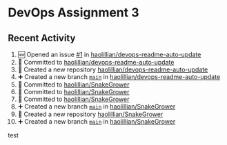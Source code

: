 # DevOps Assignment 3

## Recent Activity
<!--START_SECTION:activity-->
1. 🆕 Opened an issue [#1](https://github.com/haolillian/devops-readme-auto-update/issues/1) in [haolillian/devops-readme-auto-update](https://github.com/haolillian/devops-readme-auto-update)
2. 📝 Committed to [haolillian/devops-readme-auto-update](https://github.com/haolillian/devops-readme-auto-update/commit/c8a2c0458e2bcba55d9dd4dd125d91a9c915db56)
3. 🎉 Created a new repository [haolillian/devops-readme-auto-update](https://github.com/haolillian/devops-readme-auto-update)
4. ➕ Created a new branch [`main`](https://github.com/haolillian/devops-readme-auto-update/tree/main) in [haolillian/devops-readme-auto-update](https://github.com/haolillian/devops-readme-auto-update)
5. 📝 Committed to [haolillian/SnakeGrower](https://github.com/haolillian/SnakeGrower/commit/ca9e581c8197b94138f164f780e90e5f4192213c)
6. 📝 Committed to [haolillian/SnakeGrower](https://github.com/haolillian/SnakeGrower/commit/56b620570077095bb669ce2a4156c84feb9d2e3c)
7. 📝 Committed to [haolillian/SnakeGrower](https://github.com/haolillian/SnakeGrower/commit/eca853042d54a313d397bae332244d1ada9b3058)
8. ➕ Created a new branch [`main`](https://github.com/haolillian/SnakeGrower/tree/main) in [haolillian/SnakeGrower](https://github.com/haolillian/SnakeGrower)
9. 🎉 Created a new repository [haolillian/SnakeGrower](https://github.com/haolillian/SnakeGrower)
10. ➕ Created a new branch [`main`](https://github.com/haolillian/SnakeGrower/tree/main) in [haolillian/SnakeGrower](https://github.com/haolillian/SnakeGrower)
<!--END_SECTION:activity-->
test
